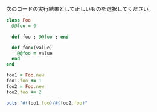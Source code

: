 次のコードの実行結果として正しいものを選択してください。

```ruby
class Foo
  @@foo = 0

  def foo ; @@foo ; end

  def foo=(value) 
    @@foo = value
  end
end

foo1 = Foo.new
foo1.foo += 1
foo2 = Foo.new
foo2.foo += 2

puts "#{foo1.foo}/#{foo2.foo}"
```